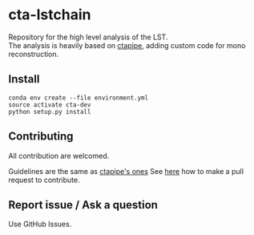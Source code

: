 # cta-lstchain

Repository for the high level analysis of the LST.    
The analysis is heavily based on [ctapipe](https://github.com/cta-observatory/ctapipe), adding custom code for mono reconstruction.


## Install

```
conda env create --file environment.yml
source activate cta-dev
python setup.py install
```


## Contributing

All contribution are welcomed.

Guidelines are the same as [ctapipe's ones](https://cta-observatory.github.io/ctapipe/development/index.html)
See [here](https://cta-observatory.github.io/ctapipe/development/pullrequests.html) how to make a pull request to contribute.


## Report issue / Ask a question

Use GitHub Issues.


